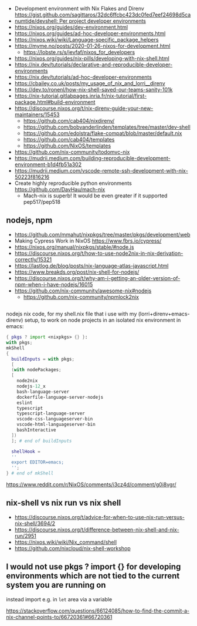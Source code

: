 - Development environment with Nix Flakes and Direnv https://gist.github.com/sagittaros/32dc6ffcbc423dc0fed7eef24698d5ca
- [numtide/devshell: Per project developer environments](https://github.com/numtide/devshell)
- https://nixos.org/guides/dev-environment.html
- https://nixos.org/guides/ad-hoc-developer-environments.html
- https://nixos.wiki/wiki/Language-specific_package_helpers
- https://myme.no/posts/2020-01-26-nixos-for-development.html
  - https://lobste.rs/s/jevfaf/nixos_for_developers
- https://nixos.org/guides/nix-pills/developing-with-nix-shell.html
- https://nix.dev/tutorials/declarative-and-reproducible-developer-environments
- https://nix.dev/tutorials/ad-hoc-developer-environments
- https://cbailey.co.uk/posts/my_usage_of_nix_and_lorri__direnv
- https://dev.to/ronenl/how-nix-shell-saved-our-teams-sanity-101k
- https://nix-tutorial.gitlabpages.inria.fr/nix-tutorial/first-package.html#build-environment
- https://discourse.nixos.org/t/nix-direnv-guide-your-new-maintainers/15453
  - https://github.com/cab404/nixdirenv/
  - https://github.com/bobvanderlinden/templates/tree/master/dev-shell
  - https://github.com/edolstra/flake-compat/blob/master/default.nix
  - https://github.com/cab404/templates
  - https://github.com/NixOS/templates
- https://github.com/nix-community/todomvc-nix
- https://mudrii.medium.com/building-reproducible-development-environment-b1d4fb51a302
- https://mudrii.medium.com/vscode-remote-ssh-development-with-nix-50223f816216
- Create highly reproducible python environments https://github.com/DavHau/mach-nix
  - Mach-nix is superb! It would be even greater if it supported pep517/pep518

## nodejs, npm

- https://github.com/mmahut/nixpkgs/tree/master/pkgs/development/web
- Making Cypress Work in NixOS https://www.fbrs.io/cypress/
- https://nixos.org/manual/nixpkgs/stable/#node.js
- https://discourse.nixos.org/t/how-to-use-node2nix-in-nix-derivation-correctly/15321
- https://lastlog.de/blog/posts/nix-language-atlas-javascript.html
- https://www.breakds.org/post/nix-shell-for-nodejs/
- https://discourse.nixos.org/t/why-am-i-getting-an-older-version-of-npm-when-i-have-nodejs/16015
- https://github.com/nix-community/awesome-nix#nodejs
  - https://github.com/nix-community/npmlock2nix

##

nodejs nix code, for my shell.nix file that i use with my (lorri+direnv+emacs-direnv) setup, to work on node projects in an isolated nix environment in emacs:

```nix
{ pkgs ? import <nixpkgs> {} }:
with pkgs;
mkShell
{
  buildInputs = with pkgs;
  [
  (with nodePackages;
  [
    node2nix
    nodejs-12_x
    bash-language-server
    dockerfile-language-server-nodejs
    eslint
    typescript
    typescript-language-server
    vscode-css-languageserver-bin
    vscode-html-languageserver-bin
    bashInteractive
  ])
  ]; # end of buildInputs

  shellHook =
  ''
  export EDITOR=emacs;
  '';
} # end of mkShell
```

https://www.reddit.com/r/NixOS/comments/i3cz4d/comment/g0i8vgr/

## nix-shell vs nix run vs nix shell

- https://discourse.nixos.org/t/advice-for-when-to-use-nix-run-versus-nix-shell/3694/2
- https://discourse.nixos.org/t/difference-between-nix-shell-and-nix-run/2951
- https://nixos.wiki/wiki/Nix_command/shell
- https://github.com/nixcloud/nix-shell-workshop

## I would not use pkgs ? import <nixpkgs> {} for developing environments which are not tied to the current system you are running on

instead import e.g. in `let` area via a variable

https://stackoverflow.com/questions/66124085/how-to-find-the-commit-a-nix-channel-points-to/66720361#66720361
